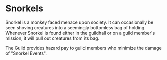 # Snorkels

Snorkel is a monkey faced menace upon society.
It can occasionally be seen shoving creatures into a seemingly bottomless bag of holding.
Whenever Snorkel is found either in the guildhall or on a guild member's mission, it will pull out creatures from its bag.

The Guild provides hazard pay to guild members who minimize the damage of "Snorkel Events".
